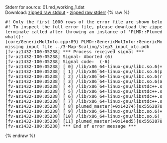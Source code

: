 Stderr for source:  01.md_working_1.dat   
Download: [zipped raw stdout](01.md_working_1.dat.plumed_master.stdout.txt.zip) - [zipped raw stderr](01.md_working_1.dat.plumed_master.stderr.txt.zip) 
{% raw %}
<pre>
#! Only the first 1000 rows of the error file are shown below
#! To inspect the full error file, please download the zipped raw stderr file above
terminate called after throwing an instance of 'PLMD::Plumed::ExceptionError'
what():
(core/GenericMolInfo.cpp:89) PLMD::GenericMolInfo::GenericMolInfo(const PLMD::ActionOptions&)
missing input file ../3-Map-Scaling/step3_input_xtc.pdb
[fv-az1432-100:05238] *** Process received signal ***
[fv-az1432-100:05238] Signal: Aborted (6)
[fv-az1432-100:05238] Signal code:  (-6)
[fv-az1432-100:05238] [ 0] /lib/x86_64-linux-gnu/libc.so.6(+0x42520)[0x7fb972442520]
[fv-az1432-100:05238] [ 1] /lib/x86_64-linux-gnu/libc.so.6(pthread_kill+0x12c)[0x7fb9724969fc]
[fv-az1432-100:05238] [ 2] /lib/x86_64-linux-gnu/libc.so.6(raise+0x16)[0x7fb972442476]
[fv-az1432-100:05238] [ 3] /lib/x86_64-linux-gnu/libc.so.6(abort+0xd3)[0x7fb9724287f3]
[fv-az1432-100:05238] [ 4] /lib/x86_64-linux-gnu/libstdc++.so.6(+0xa2b9e)[0x7fb9728a2b9e]
[fv-az1432-100:05238] [ 5] /lib/x86_64-linux-gnu/libstdc++.so.6(+0xae20c)[0x7fb9728ae20c]
[fv-az1432-100:05238] [ 6] /lib/x86_64-linux-gnu/libstdc++.so.6(+0xae277)[0x7fb9728ae277]
[fv-az1432-100:05238] [ 7] /lib/x86_64-linux-gnu/libstdc++.so.6(__cxa_rethrow+0x4b)[0x7fb9728ae52b]
[fv-az1432-100:05238] [ 8] plumed_master(+0x14274)[0x5563870ae274]
[fv-az1432-100:05238] [ 9] /lib/x86_64-linux-gnu/libc.so.6(+0x29d90)[0x7fb972429d90]
[fv-az1432-100:05238] [10] /lib/x86_64-linux-gnu/libc.so.6(__libc_start_main+0x80)[0x7fb972429e40]
[fv-az1432-100:05238] [11] plumed_master(+0x14ed5)[0x5563870aeed5]
[fv-az1432-100:05238] *** End of error message ***
</pre>
{% endraw %}
